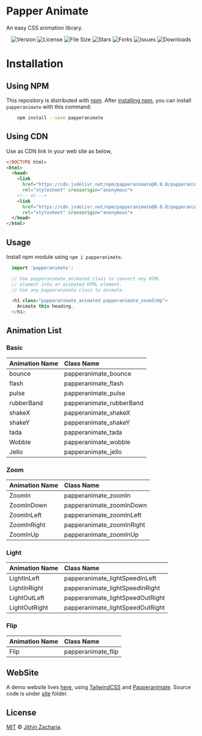 # Papper Animate

An easy CSS animation library.

<div align="center">

![Version](https://img.shields.io/npm/v/papperanimate)
![License](https://img.shields.io/github/license/Jithinqw/papperanimate)
![File Size](https://img.shields.io/bundlephobia/minzip/papperanimate)
![Stars](https://img.shields.io/github/stars/Jithinqw/papperanimate)
![Forks](https://img.shields.io/github/forks/Jithinqw/papperanimate)
![Issues](https://img.shields.io/github/issues/Jithinqw/papperanimate)
![Downloads](https://img.shields.io/npm/dm/papperanimate)

</div>

# Installation

## Using NPM

This repository is distributed with [npm](https://www.npmjs.com/).
After [installing npm](https://docs.npmjs.com/downloading-and-installing-node-js-and-npm),
you can install `papperanimate` with this command:

```sh
    npm install --save papperanimate
```

## Using CDN

Use as CDN link in your web site as below,

```html
<!DOCTYPE html>
<html>
  <head>
    <link
      href="https://cdn.jsdelivr.net/npm/papperanimate@0.0.8/papperanimate.min.css"
      rel="stylesheet" crossorigin="anonymous">
    <!-- or -->
    <link
      href="https://cdn.jsdelivr.net/npm/papperanimate@0.0.8/papperanimate.css"
      rel="stylesheet" crossorigin="anonymous">
  </head>
</html>
```

## Usage

Install npm module using ```npm i papperanimate```. 

```javascript
  import 'papperanimate';

  // Use papperanimate_animated class to convert any HTML
  // element into an animated HTML element.
  // Use any papperanimate class to animate.

  <h1 class="papperanimate_animated papperanimate_zoomInUp">
    Animate this heading.
  </h1>
```

## Animation List

### Basic
| Animation Name   | Class Name
|----------|:-------------
| bounce |  papperanimate_bounce |  
| flash |  papperanimate_flash |  
| pulse |  papperanimate_pulse |  
| rubberBand |  papperanimate_rubberBand |  
| shakeX |  papperanimate_shakeX |  
| shakeY |  papperanimate_shakeY |  
| tada |  papperanimate_tada |  
| Wobble |  papperanimate_wobble |  
| Jello |  papperanimate_jello |  

### Zoom
| Animation Name   | Class Name
|----------|:-------------
| ZoomIn |  papperanimate_zoomIn |  
| ZoomInDown |  papperanimate_zoomInDown |  
| ZoomInLeft |  papperanimate_zoomInLeft |  
| ZoomInRight |  papperanimate_zoomInRight |  
| ZoomInUp |  papperanimate_zoomInUp |  

### Light
| Animation Name   | Class Name
|----------|:-------------
| LightInLeft |  papperanimate_lightSpeedInLeft |  
| LightInRight |  papperanimate_lightSpeedInRight |  
| LightOutLeft |  papperanimate_lightSpeedOutRight |  
| LightOutRight | papperanimate_lightSpeedOutRight |  

### Flip
| Animation Name   | Class Name
|----------|:-------------
| Flip | papperanimate_flip |


## WebSite

A demo website lives [here](https://idyllic-cendol-aabe1b.netlify.app/), using
[TailwindCSS](https://tailwindcss.com/) and [Papperanimate](https://idyllic-cendol-aabe1b.netlify.app/).
Source code is under [site](./site/index.html) folder.

## License

[MIT](./LICENSE) &copy; [Jithin Zacharia](https://jithinqw.github.io/).
